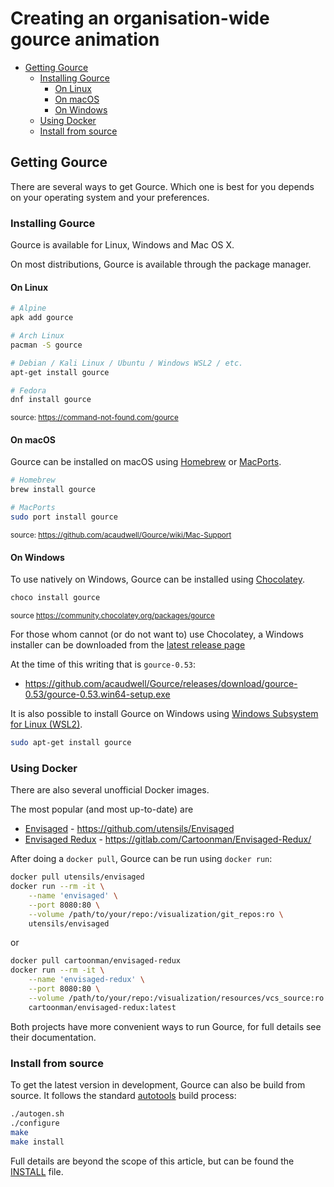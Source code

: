 # Creating an organisation-wide gource animation

<!-- toc -->

- [Getting Gource](#getting-gource)
  - [Installing Gource](#installing-gource)
    - [On Linux](#on-linux)
    - [On macOS](#on-macos)
    - [On Windows](#on-windows)
  - [Using Docker](#using-docker)
  - [Install from source](#install-from-source)

<!-- tocstop -->

## Getting Gource

There are several ways to get Gource. Which one is best for you depends on your operating system and your preferences.

### Installing Gource

Gource is available for Linux, Windows and Mac OS X.

On most distributions, Gource is available through the package manager.

#### On Linux

```bash
# Alpine
apk add gource 

# Arch Linux
pacman -S gource 

# Debian / Kali Linux / Ubuntu / Windows WSL2 / etc.
apt-get install gource 

# Fedora
dnf install gource 
```

<sup>source: https://command-not-found.com/gource </sup>

#### On macOS

Gource can be installed on macOS using [Homebrew](http://mxcl.github.com/homebrew/) or [MacPorts](http://www.macports.org/).

```bash
# Homebrew
brew install gource 

# MacPorts
sudo port install gource 
```

<sup>source: https://github.com/acaudwell/Gource/wiki/Mac-Support </sup>

#### On Windows

To use natively on Windows, Gource can be installed using [Chocolatey](https://chocolatey.org/).

```bash
choco install gource 
```
<sup>source https://community.chocolatey.org/packages/gource </sup>

For those whom cannot (or do not want to) use Chocolatey, a Windows installer can be downloaded from the [latest release page](https://github.com/acaudwell/Gource/releases/latest)

At the time of this writing that is `gource-0.53`:

- https://github.com/acaudwell/Gource/releases/download/gource-0.53/gource-0.53.win64-setup.exe

It is also possible to install Gource on Windows using [Windows Subsystem for Linux (WSL2)](https://learn.microsoft.com/en-us/windows/wsl/).

```sh
sudo apt-get install gource
```
### Using Docker

There are also several unofficial Docker images.

The most popular (and most up-to-date) are

- [Envisaged](https://hub.docker.com/r/utensils/envisaged) - 
https://github.com/utensils/Envisaged
- [Envisaged Redux](https://hub.docker.com/r/cartoonman/envisaged-redux) - https://gitlab.com/Cartoonman/Envisaged-Redux/

After doing a `docker pull`, Gource can be run using `docker run`:

```sh
docker pull utensils/envisaged
docker run --rm -it \
    --name 'envisaged' \
    --port 8080:80 \
    --volume /path/to/your/repo:/visualization/git_repos:ro \
    utensils/envisaged
```
or
```sh
docker pull cartoonman/envisaged-redux
docker run --rm -it \
    --name 'envisaged-redux' \
    --port 8080:80 \
    --volume /path/to/your/repo:/visualization/resources/vcs_source:ro \
    cartoonman/envisaged-redux:latest
```

Both projects have more convenient ways to run Gource, for full details see their documentation.

### Install from source

To get the latest version in development, Gource can also be build from source. It follows the standard [autotools](https://en.wikipedia.org/wiki/GNU_build_system) build process:

```bash
./autogen.sh
./configure
make
make install
```

Full details are beyond the scope of this article, but can be found the [INSTALL](https://github.com/acaudwell/Gource/blob/HEAD/INSTALL) file.
